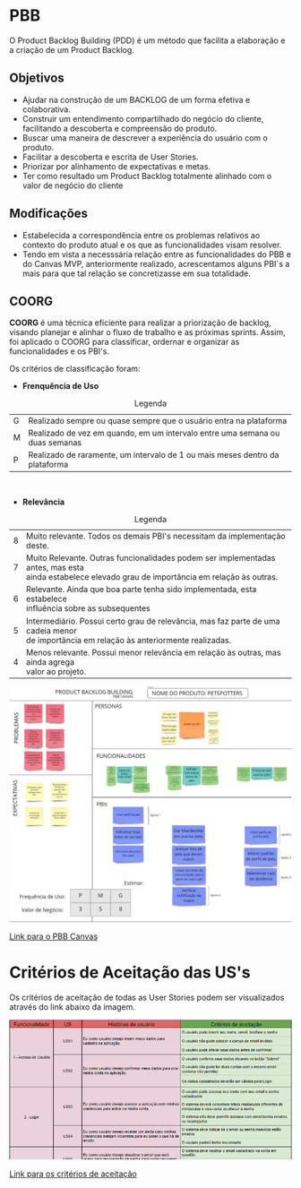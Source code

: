# PBB

O Product Backlog Building (PDD) é um método que facilita a elaboração e a criação de um Product Backlog.

## Objetivos

- Ajudar na construção de um BACKLOG de um
  forma efetiva e colaborativa.
- Construir um entendimento compartilhado do
  negócio do cliente, facilitando a descoberta e
  compreensão do produto.
- Buscar uma maneira de descrever a experiência
  do usuário com o produto.
- Facilitar a descoberta e escrita de User Stories.
- Priorizar por alinhamento de expectativas e
  metas.
- Ter como resultado um Product Backlog
  totalmente alinhado com o valor de negócio do
  cliente
  
## Modificações

- Estabelecida a correspondência entre os problemas relativos ao contexto do produto atual e os que as funcionalidades visam resolver.
- Tendo em vista a necesssária relação entre as funcionalidades do PBB e do Canvas MVP, anteriormente realizado, acrescentamos alguns PBI´s a mais para que tal relação se concretizasse em sua totalidade.


## COORG

**COORG** é uma técnica eficiente para realizar a priorização de backlog, visando planejar e alinhar o fluxo de trabalho e as próximas sprints.
Assim, foi aplicado o COORG para classificar, ordernar e organizar as funcionalidades e os PBI's.

Os critérios de classificação foram:

- **Frenquência de Uso**

<table>
<tr>
        <td > G </td>
        <td>Realizado sempre ou quase sempre que o usuário entra na plataforma</td>
</tr>
<tr>
        <td> M </td>
        <td> Realizado de vez em quando, em um intervalo entre uma semana ou duas semanas </td>
</tr>
<tr>
        <td> P </td>
        <td>Realizado de raramente, um intervalo de 1 ou mais meses dentro da plataforma</td>
</tr>
<caption>Legenda</caption>
</table>
<br>

- **Relevância**

<table>
<tr>
        <td > 8 </td>
        <td>Muito relevante. Todos os demais PBI's necessitam da implementação deste.</td>
</tr>
<tr>
        <td> 7 </td>
        <td> Muito Relevante. Outras funcionalidades podem ser implementadas antes, mas esta <br> ainda estabelece elevado grau de importância em relação às outras. </td>
</tr>
<tr>
        <td> 6 </td>
        <td> Relevante. Ainda que boa parte tenha sido implementada, esta estabelece <br> influência sobre as subsequentes </td>
</tr>
<tr>
        <td> 5 </td>
        <td> Intermediário. Possui certo grau de relevância, mas faz parte de uma cadeia menor <br> de importância em relação às anteriormente realizadas. </td>
</tr>
<tr>
        <td> 4 </td>
        <td> Menos relevante. Possui menor relevância em relação às outras, mas ainda agrega <br> valor ao projeto. </td>
</tr>
<caption>Legenda</caption>
</table>

![PBB](./assets/PBB.png)

<a href="https://miro.com/app/board/uXjVOKrgeb4=/">Link para o PBB Canvas </a>

# Critérios de Aceitação das US's

Os critérios de aceitação de todas as User Stories podem ser visualizados através do link abaixo da imagem.

![criterios](./assets/criteriosAceitacao.png)

[Link para os critérios de aceitação](https://docs.google.com/spreadsheets/d/1SRrwxA64Fazjc2veKSibC7b3Cy8kGOiDQO4Pd-se34Y/edit?usp=sharing)